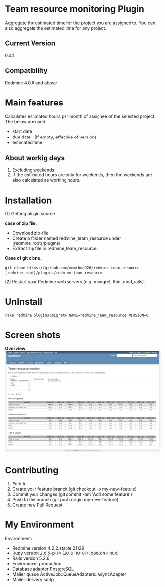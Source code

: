 # Team resource monitoring Plugin

Aggregate the estimated time for the project you are assigned to. You can also aggregate the estimated time for any project.

## Current Version
0.4.1

## Compatibility
Redmine 4.0.0 and above

# Main features
Calculates estimated hours per month of assignee of the selected project.
The below are used.
* start date
* due date　(If empty, effective of version)
* estimated time

## About workig days
1. Excluding weekends
2. If the estimated hours are only for weekends, then the weekends are also calculated as working hours.

# Installation
(1) Getting plugin source

**case of zip file.**

* Download zip-file
* Create a folder named redmine_team_resource under [redmine_root]/plugins/
* Extract zip file in redmine_team_resource

**Case of git clone.**

```
git clone https://github.com/momibun926/redmine_team_resource [redmine_root]/plugins/redmine_team_resource
```

(2) Restart your Redmine web servers (e.g. mongrel, thin, mod_rails).


# UnInstall
```
rake redmine:plugins:migrate NAME=redmine_team_resource VERSION=0
```
# Screen shots
**Overview**
![screenshot](./images/overview.png "overview")

# Contributing
1. Fork it
2. Create your feature branch (git checkout -b my-new-feature)
3. Commit your changes (git commit -am 'Add some feature')
4. Push to the branch (git push origin my-new-feature)
5. Create new Pull Request

# My Environment
Environment:
 * Redmine version                4.2.2.stable.21129
 * Ruby version                   2.6.5-p114 (2019-10-01) [x86_64-linux]
 * Rails version                  5.2.6
 * Environment                    production
 * Database adapter               PostgreSQL
 * Mailer queue                   ActiveJob::QueueAdapters::AsyncAdapter
 * Mailer delivery                smtp